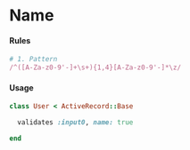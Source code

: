 # Name

#### Rules

```ruby
# 1. Pattern
/^([A-Za-z0-9'-]+\s+){1,4}[A-Za-z0-9'-]*\z/
```

#### Usage

```ruby
class User < ActiveRecord::Base

  validates :input0, name: true

end
```
